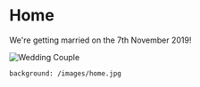 # Home

We're getting married on the 7th November 2019!

![Wedding Couple](/images/wedding-couple.png)

```background: /images/home.jpg```
